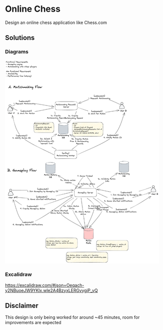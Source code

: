 # Online Chess
Design an online chess application like Chess.com


## Solutions

### Diagrams
![alt text](https://github.com/zhorifiandi/system-designs/blob/main/problems/online-chess/online-chess.png)

### Excalidraw
https://excalidraw.com/#json=Oeqach-y2NBuoeJW9YKlx,wle2A4BzyxLERGvygjP_vQ

## Disclaimer
This design is only being worked for around ~45 minutes, room for improvements are expected